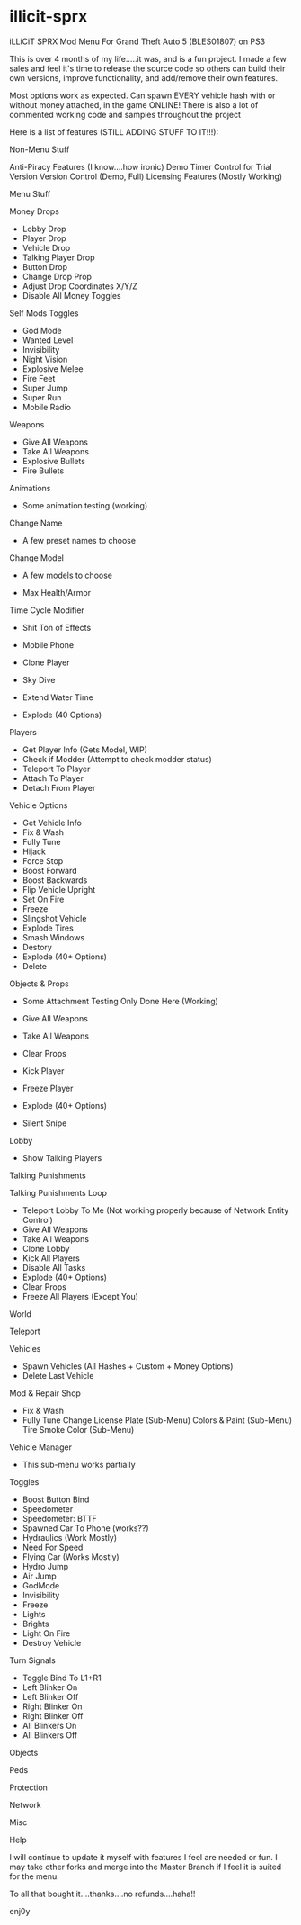 # illicit-sprx
iLLiCiT SPRX Mod Menu For Grand Theft Auto 5 (BLES01807) on PS3


This is over 4 months of my life.....it was, and is a fun project. I made a few sales and feel it's time to release the source code so others can build their own versions, improve functionality, and add/remove their own features.

Most options work as expected. Can spawn EVERY vehicle hash with or without money attached, in the game ONLINE! There is also a lot of commented working code and samples throughout the project

Here is a list of features (STILL ADDING STUFF TO IT!!!):

Non-Menu Stuff

Anti-Piracy Features (I know....how ironic)
Demo Timer Control for Trial Version
Version Control (Demo, Full)
Licensing Features (Mostly Working)


Menu Stuff
 
Money Drops
- Lobby Drop
- Player Drop
- Vehicle Drop
- Talking Player Drop
- Button Drop
- Change Drop Prop
- Adjust Drop Coordinates X/Y/Z
- Disable All Money Toggles

Self Mods
Toggles
- God Mode
- Wanted Level
- Invisibility
- Night Vision
- Explosive Melee
- Fire Feet
- Super Jump
- Super Run
- Mobile Radio

Weapons
- Give All Weapons
- Take All Weapons
- Explosive Bullets
- Fire Bullets

Animations
- Some animation testing (working)

Change Name
- A few preset names to choose

Change Model
- A few models to choose

- Max Health/Armor

Time Cycle Modifier
- Shit Ton of Effects

- Mobile Phone
- Clone Player
- Sky Dive
- Extend Water Time
- Explode (40 Options)

Players
- Get Player Info (Gets Model, WIP)
- Check if Modder (Attempt to check modder status)
- Teleport To Player
- Attach To Player
- Detach From Player

Vehicle Options
- Get Vehicle Info
- Fix & Wash
- Fully Tune
- Hijack
- Force Stop
- Boost Forward
- Boost Backwards
- Flip Vehicle Upright
- Set On Fire
- Freeze
- Slingshot Vehicle
- Explode Tires
- Smash Windows
- Destory
- Explode (40+ Options)
- Delete

Objects & Props
- Some Attachment Testing Only Done Here (Working)

- Give All Weapons
- Take All Weapons
- Clear Props
- Kick Player
- Freeze Player
- Explode (40+ Options)
- Silent Snipe

Lobby
- Show Talking Players

Talking Punishments

Talking Punishments Loop


- Teleport Lobby To Me (Not working properly because of Network Entity Control)
- Give All Weapons
- Take All Weapons
- Clone Lobby
- Kick All Players
- Disable All Tasks
- Explode (40+ Options)
- Clear Props
- Freeze All Players (Except You)


World


Teleport


Vehicles
- Spawn Vehicles (All Hashes + Custom + Money Options)
- Delete Last Vehicle

Mod & Repair Shop
- Fix & Wash
- Fully Tune
Change License Plate (Sub-Menu)
Colors & Paint (Sub-Menu)
Tire Smoke Color (Sub-Menu)

Vehicle Manager
- This sub-menu works partially

Toggles
- Boost Button Bind
- Speedometer
- Speedometer: BTTF
- Spawned Car To Phone (works??)
- Hydraulics (Work Mostly)
- Need For Speed
- Flying Car (Works Mostly)
- Hydro Jump
- Air Jump
- GodMode
- Invisibility
- Freeze
- Lights
- Brights
- Light On Fire
- Destroy Vehicle

Turn Signals
- Toggle Bind To L1+R1
- Left Blinker On
- Left Blinker Off
- Right Blinker On
- Right Blinker Off
- All Blinkers On
- All Blinkers Off


Objects


Peds


Protection


Network


Misc


Help


I will continue to update it myself with features I feel are needed or fun. I may take other forks and merge into the Master Branch if I feel it is suited for the menu.

To all that bought it....thanks....no refunds....haha!!

enj0y 
